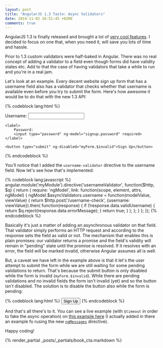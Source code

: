 ```yaml
---
layout: post
title: "AngularJS 1.3 Taste: Async Validators"
date: 2014-11-02 16:51:45 +0200
comments: true
---
```


AngularJS 1.3 is finally released and brought a lot of [very cool features](http://angularjs.blogspot.com/2014/10/angularjs-130-superluminal-nudge.html). I decided to focus on one that, when you need it, will save you lots of time and hassle.

Prior to 1.3 custom validators were half-baked in Angular. There was no real concept of adding a validator to a field even though forms did have validity states etc. Add to that the case of having validators that take a while to run and you're in a real jam.

Let's look at an example. Every decent website sign up form that has a username field also has a validator that checks whether that username is available even before you try to submit the form. Here's how awesome it would be to do that with the new 1.3 API:

{% codeblock lang:html %}
<form name="myForm" ng-submit="submit()">
    <label>
        Username:
        <input type="text" ng-model="signup.username" required username-validator>
    </label>

    <label>
        Password:
        <input type="password" ng-model="signup.password" required>
    </label>

    <button type="submit" ng-disabled="myForm.$invalid">Sign Up</button>
</form>
{% endcodeblock %}

You'll notice that I added the `username-validator` directive to the username field. Now let's see how that's implemented:

{% codeblock lang:javascript %}
angular.module('myModule').directive('usernameValidator', function($http, $q) {
    return {
        require: 'ngModel',
        link: function(scope, element, attrs, ngModel) {
            ngModel.$asyncValidators.username = function(modelValue, viewValue) {
                return $http.post('/username-check', {username: viewValue}).then(
                    function(response) {
                        if (!response.data.validUsername) {
                            return $q.reject(response.data.errorMessage);
                        }
                        return true;
                    }
                );
            };
        }
    };
});
{% endcodeblock %}

Basically it's just a matter of adding an asynchronous validator on that field. That validator simply performs an HTTP request and according to the response sets the field as valid or not. The mechanism that enables this is plain promises: our validator returns a promise and the field's validity will remain in "pending" state until the promise is resolved. If it resolves with an error, the field will be marked invalid, otherwise Angular assumes all is well.

But, a caveat we have left in the example above is that it let's the user attempt to submit the form while we are still waiting for some pending validations to return. That's because the submit button is only disabled while the form is invalid (`myForm.$invalid`). While there are pending validations and no invalid fields the form isn't invalid (yet) and so the button isn't disabled. The solution is to disable the button also while the form is pending:

{% codeblock lang:html %}
<button type="submit" ng-disabled="myForm.$invalid || myForm.$pending">Sign Up</button>
{% endcodeblock %}

And that's all there's to it. You can see a live example (with `$timeout` in order to fake the async operation) on [this example here](http://plnkr.co/edit/s4jJAOqehBkFUC9osMsy?p=preview) (I actually added in there an example fo rusing the new [`ngMessages`](https://docs.angularjs.org/api/ngMessages) directive).

Happy coding!

{% render_partial _posts/_partials/book_cta.markdown %}
